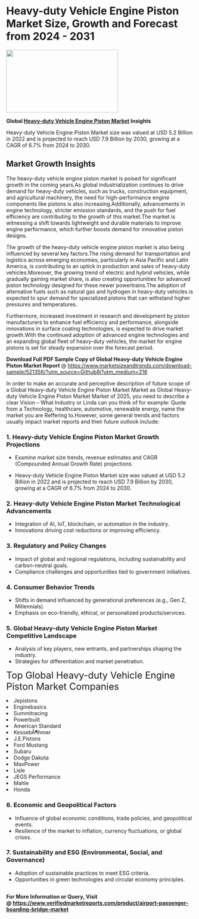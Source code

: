 <H1>Heavy-duty Vehicle Engine Piston Market Size, Growth and Forecast from 2024 - 2031</H1><img class="aligncenter size-medium wp-image-584254" src="https://thirdeyenews.in/wp-content/uploads/2024/09/Global-Market-Research-300x168.jpeg" alt="" width="300" height="168" /><p><strong>Global&nbsp;<a href="https://www.marketsizeandtrends.com/download-sample/521356/?utm_source=Github8j?utm_medium=216">Heavy-duty Vehicle Engine Piston Market</a> Insights</strong></p><p>Heavy-duty Vehicle Engine Piston Market size was valued at USD 5.2 Billion in 2022 and is projected to reach USD 7.9 Billion by 2030, growing at a CAGR of 6.7% from 2024 to 2030.</p><p><h2>Market Growth Insights</h2> <p>The heavy-duty vehicle engine piston market is poised for significant growth in the coming years.As global industrialization continues to drive demand for heavy-duty vehicles, such as trucks, construction equipment, and agricultural machinery, the need for high-performance engine components like pistons is also increasing.Additionally, advancements in engine technology, stricter emission standards, and the push for fuel efficiency are contributing to the growth of this market.The market is witnessing a shift towards lightweight and durable materials to improve engine performance, which further boosts demand for innovative piston designs.</p> <p>The growth of the heavy-duty vehicle engine piston market is also being influenced by several key factors.The rising demand for transportation and logistics across emerging economies, particularly in Asia Pacific and Latin America, is contributing to an uptick in production and sales of heavy-duty vehicles.Moreover, the growing trend of electric and hybrid vehicles, while gradually gaining market share, is also creating opportunities for advanced piston technology designed for these newer powertrains.The adoption of alternative fuels such as natural gas and hydrogen in heavy-duty vehicles is expected to spur demand for specialized pistons that can withstand higher pressures and temperatures.</p> <p>Furthermore, increased investment in research and development by piston manufacturers to enhance fuel efficiency and performance, alongside innovations in surface coating technologies, is expected to drive market growth.With the continued adoption of advanced engine technologies and an expanding global fleet of heavy-duty vehicles, the market for engine pistons is set for steady expansion over the forecast period.</p> <p><span class=""><strong>Download Full PDF Sample Copy of Global Heavy-duty Vehicle Engine Piston Market Report</strong> @ <a href="https://www.marketsizeandtrends.com/download-sample/521356/?utm_source=Github8j?utm_medium=216" target="_blank">https://www.marketsizeandtrends.com/download-sample/521356/?utm_source=Github8j?utm_medium=216</a></span></p><p>In order to make an accurate and perceptive description of future scope of a Global&nbsp;Heavy-duty Vehicle Engine Piston Market Market as Global&nbsp;Heavy-duty Vehicle Engine Piston Market Market of 2025, you need to describe a clear Vision &ndash; What Industry or Linda can you think of for example: Quote from a Technology, healthcare, automotive, renewable energy, name the market you are Reffering to.However, some general trends and factors usually impact market reports and their future outlook include:</p><h3>1.&nbsp;<strong>Heavy-duty Vehicle Engine Piston Market Growth Projections</strong></h3><ul><li>Examine market size trends, revenue estimates and CAGR (Compounded Annual Growth Rate) projections.</li><li><p>Heavy-duty Vehicle Engine Piston Market size was valued at USD 5.2 Billion in 2022 and is projected to reach USD 7.9 Billion by 2030, growing at a CAGR of 6.7% from 2024 to 2030.</p></li></ul><h3>2.&nbsp;<strong>Heavy-duty Vehicle Engine Piston Market Technological Advancements</strong></h3><ul><li>Integration of AI, IoT, blockchain, or automation in the industry.</li><li>Innovations driving cost reductions or improving efficiency.</li></ul><h3>3.&nbsp;<strong>Regulatory and Policy Changes</strong></h3><ul><li>Impact of global and regional regulations, including sustainability and carbon-neutral goals.</li><li>Compliance challenges and opportunities tied to government initiatives.</li></ul><h3>4.&nbsp;<strong>Consumer Behavior Trends</strong></h3><ul><li>Shifts in demand influenced by generational preferences (e.g., Gen Z, Millennials).</li><li>Emphasis on eco-friendly, ethical, or personalized products/services.</li></ul><h3>5.&nbsp;<strong>Global Heavy-duty Vehicle Engine Piston Market Competitive Landscape</strong></h3><ul><li>Analysis of key players, new entrants, and partnerships shaping the industry.</li><li>Strategies for differentiation and market penetration.</li></ul><p data-pm-slice="1 1 []"><span style="color: inherit; font-family: inherit; font-size: 25px;">Top Global Heavy-duty Vehicle Engine Piston Market Companies</span></p><div class="" data-test-id=""><p><li>Jepistons</li><li> Enginebasics</li><li> Summitracing</li><li> Powerbuilt</li><li> American Standard</li><li> KessebÃ¶hmer</li><li> J.E.Pistons</li><li> Ford Mustang</li><li> Subaru</li><li> Dodge Dakota</li><li> MaxPower</li><li> Lisle</li><li> JEGS Performance</li><li> Mahle</li><li> Honda</li></p></div><h3>6.&nbsp;<strong>Economic and Geopolitical Factors</strong></h3><ul><li>Influence of global economic conditions, trade policies, and geopolitical events.</li><li>Resilience of the market to inflation, currency fluctuations, or global crises.</li></ul><h3>7.&nbsp;<strong>Sustainability and ESG (Environmental, Social, and Governance)</strong></h3><ul><li>Adoption of sustainable practices to meet ESG criteria.</li><li>Opportunities in green technologies and circular economy principles.</li></ul><h2><strong style="font-size: 14px;">For More Information or Query, Visit @&nbsp;</strong><a style="background-color: #ffffff; font-size: 14px;" href="https://www.marketsizeandtrends.com/report/heavy-duty-vehicle-engine-piston-market/" target="_blank">https://www.verifiedmarketreports.com/product/airport-passenger-boarding-bridge-market</a></h2>